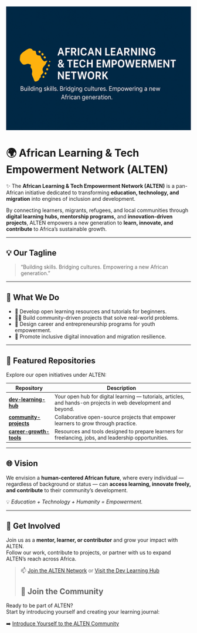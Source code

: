 <!-- Profile Banner -->
![Banner](https://github.com/ALTEN-02/ALTEN-02/blob/main/ALTEN-banner.png)

# 🌍 African Learning & Tech Empowerment Network (ALTEN)

✨ The **African Learning & Tech Empowerment Network (ALTEN)** is a pan-African initiative dedicated to transforming **education, technology, and migration** into engines of inclusion and development.

By connecting learners, migrants, refugees, and local communities through **digital learning hubs, mentorship programs,** and **innovation-driven projects**, ALTEN empowers a new generation to **learn, innovate, and contribute** to Africa’s sustainable growth.

---

## 💡 Our Tagline
> “Building skills. Bridging cultures. Empowering a new African generation.”

---

## 🔖 What We Do
- 📘 Develop open learning resources and tutorials for beginners.  
- 👩‍💻 Build community-driven projects that solve real-world problems.  
- 🚀 Design career and entrepreneurship programs for youth empowerment.  
- 🌱 Promote inclusive digital innovation and migration resilience.  

---

## 📌 Featured Repositories
Explore our open initiatives under ALTEN:

| Repository | Description |
|-------------|--------------|
| [**dev-learning-hub**](../dev-learning-hub/README.md) | Your open hub for digital learning — tutorials, articles, and hands-on projects in web development and beyond. |
| [**community-projects**](../community-projects/README.md) | Collaborative open-source projects that empower learners to grow through practice. |
| [**career-growth-tools**](../career-growth-tools/README.md) | Resources and tools designed to prepare learners for freelancing, jobs, and leadership opportunities. |

---

## 🌐 Vision
We envision a **human-centered African future**, where every individual — regardless of background or status — can **access learning, innovate freely, and contribute** to their community’s development.

💡 *Education + Technology + Humanity = Empowerment.*

---

## 🤝 Get Involved
Join us as a **mentor, learner, or contributor** and grow your impact with ALTEN.  
Follow our work, contribute to projects, or partner with us to expand ALTEN’s reach across Africa.  

> 📫 [Join the ALTEN Network](#) or [Visit the Dev Learning Hub](../dev-learning-hub/README.md)
> ## 🪩 Join the Community

Ready to be part of ALTEN?  
Start by introducing yourself and creating your learning journal:

➡️ [Introduce Yourself to the ALTEN Community](./onboarding/introduce-yourself.md)

